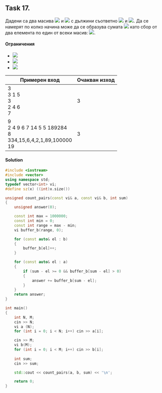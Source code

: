 ## Task 17.
Дадени са два масива <img src="https://latex.codecogs.com/svg.latex?\Large&space;a"> и <img src="https://latex.codecogs.com/svg.latex?\Large&space;b"> с дължини съответно <img src="https://latex.codecogs.com/svg.latex?\Large&space;N"> и <img src="https://latex.codecogs.com/svg.latex?\Large&space;M">. Да се намерят по колко начина може да се образува сумата <img src="https://latex.codecogs.com/svg.latex?\Large&space;S"> като сбор от два елемента по един от всеки масив: <img src="https://latex.codecogs.com/svg.latex?\Large&space;S=a_i+b_j">.

#### Ограничения
- <img src="https://latex.codecogs.com/svg.latex?\Large&space;N,M\le{10^6}">
- <img src="https://latex.codecogs.com/svg.latex?\Large&space;0\le{S}<10^5">
- <img src="https://latex.codecogs.com/svg.latex?\Large&space;0\le{a_i,b_j}\le{10^6},i=\overline{0,N},j=\overline{0,M}">

Примерен вход|Oчакван изход
-|-
3<br>3 1 5<br>3<br>2 4 6<br>7|3
9<br>2 4 9 6 7 14 5 5 189284<br>8<br>334,15,6,4,2,1,89,100000<br>19|3

#### Solution 
```cpp
#include <iostream>
#include <vector>
using namespace std;
typedef vector<int> vi;
#define sz(x) ((int)x.size())

unsigned count_pairs(const vi& a, const vi& b, int sum)
{
	unsigned answer(0);

	const int max = 1000000;
	const int min = 0;
	const int range = max - min;
	vi buffer_b(range, 0);

	for (const auto& el : b)
	{
		buffer_b[el]++;
	}

	for (const auto& el : a)
	{
		if (sum - el >= 0 && buffer_b[sum - el] > 0)
		{
			answer += buffer_b[sum - el];
		}
	}
	return answer;
}

int main()
{
	int N, M;
	cin >> N;
	vi a (N);
	for (int i = 0; i < N; i++)	cin >> a[i];

	cin >> M;
	vi b(M);
	for (int i = 0; i < M; i++)	cin >> b[i];
	
	int sum;
	cin >> sum;

	std::cout << count_pairs(a, b, sum) << '\n';

	return 0;
}
```
